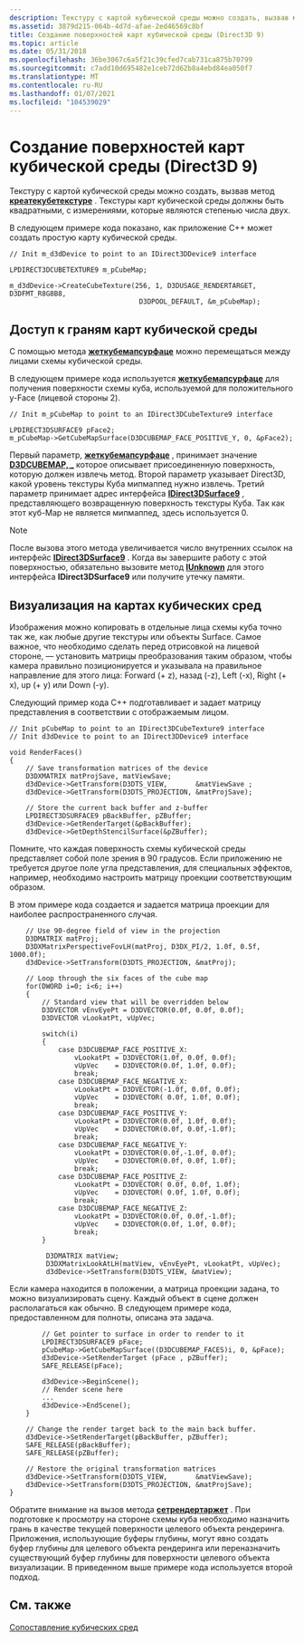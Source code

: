 ```yaml
---
description: Текстуру с картой кубической среды можно создать, вызвав метод Креатекубетекстуре. Текстуры карт кубической среды должны быть квадратными, с измерениями, которые являются степенью числа двух.
ms.assetid: 3879d215-064b-4d7d-afae-2ed46569c8bf
title: Создание поверхностей карт кубической среды (Direct3D 9)
ms.topic: article
ms.date: 05/31/2018
ms.openlocfilehash: 36be3067c6a5f21c39cfed7cab731ca875b70799
ms.sourcegitcommit: c7add10d695482e1ceb72d62b8a4ebd84ea050f7
ms.translationtype: MT
ms.contentlocale: ru-RU
ms.lasthandoff: 01/07/2021
ms.locfileid: "104539029"
---
```

# <a name="creating-cubic-environment-map-surfaces-direct3d-9"></a>Создание поверхностей карт кубической среды (Direct3D 9)

Текстуру с картой кубической среды можно создать, вызвав метод [**креатекубетекстуре**](/windows/win32/api/d3d9helper/nf-d3d9helper-idirect3ddevice9-createcubetexture) . Текстуры карт кубической среды должны быть квадратными, с измерениями, которые являются степенью числа двух.

В следующем примере кода показано, как приложение C++ может создать простую карту кубической среды.


```
// Init m_d3dDevice to point to an IDirect3DDevice9 interface

LPDIRECT3DCUBETEXTURE9 m_pCubeMap;

m_d3dDevice->CreateCubeTexture(256, 1, D3DUSAGE_RENDERTARGET, D3DFMT_R8G8B8,
                                D3DPOOL_DEFAULT, &m_pCubeMap);
```



## <a name="accessing-cubic-environment-map-faces"></a>Доступ к граням карт кубической среды

С помощью метода [**жеткубемапсурфаце**](/windows/win32/api/d3d9helper/nf-d3d9helper-idirect3dcubetexture9-getcubemapsurface) можно перемещаться между лицами схемы кубической среды.

В следующем примере кода используется [**жеткубемапсурфаце**](/windows/win32/api/d3d9helper/nf-d3d9helper-idirect3dcubetexture9-getcubemapsurface) для получения поверхности схемы куба, используемой для положительного y-Face (лицевой стороны 2).


```
// Init m_pCubeMap to point to an IDirect3DCubeTexture9 interface

LPDIRECT3DSURFACE9 pFace2;
m_pCubeMap->GetCubeMapSurface(D3DCUBEMAP_FACE_POSITIVE_Y, 0, &pFace2);
```



Первый параметр, [**жеткубемапсурфаце**](/windows/win32/api/d3d9helper/nf-d3d9helper-idirect3dcubetexture9-getcubemapsurface) , принимает значение [**D3DCUBEMAP, \_**](./d3dcubemap-faces.md) которое описывает присоединенную поверхность, которую должен извлечь метод. Второй параметр указывает Direct3D, какой уровень текстуры Куба мипмаппед нужно извлечь. Третий параметр принимает адрес интерфейса [**IDirect3DSurface9**](/windows/win32/api/d3d9helper/nn-d3d9helper-idirect3dsurface9) , представляющего возвращенную поверхность текстуры Куба. Так как этот куб-Map не является мипмаппед, здесь используется 0.

> [!Note]
>
> После вызова этого метода увеличивается число внутренних ссылок на интерфейс [**IDirect3DSurface9**](/windows/win32/api/d3d9helper/nn-d3d9helper-idirect3dsurface9) . Когда вы завершите работу с этой поверхностью, обязательно вызовите метод [**IUnknown**](/windows/win32/api/unknwn/nn-unknwn-iunknown) для этого интерфейса **IDirect3DSurface9** или получите утечку памяти.

 

## <a name="rendering-to-cubic-environment-maps"></a>Визуализация на картах кубических сред

Изображения можно копировать в отдельные лица схемы куба точно так же, как любые другие текстуры или объекты Surface. Самое важное, что необходимо сделать перед отрисовкой на лицевой стороне, — установить матрицы преобразования таким образом, чтобы камера правильно позиционируется и указывала на правильное направление для этого лица: Forward (+ z), назад (-z), Left (-x), Right (+ x), up (+ y) или Down (-y).

Следующий пример кода C++ подготавливает и задает матрицу представления в соответствии с отображаемым лицом.


```
// Init pCubeMap to point to an IDirect3DCubeTexture9 interface
// Init d3dDevice to point to an IDirect3DDevice9 interface

void RenderFaces()
{
    // Save transformation matrices of the device
    D3DXMATRIX matProjSave, matViewSave;
    d3dDevice->GetTransform(D3DTS_VIEW,       &matViewSave ;
    d3dDevice->GetTransform(D3DTS_PROJECTION, &matProjSave);

    // Store the current back buffer and z-buffer
    LPDIRECT3DSURFACE9 pBackBuffer, pZBuffer;
    d3dDevice->GetRenderTarget(&pBackBuffer);
    d3dDevice->GetDepthStencilSurface(&pZBuffer);
```



Помните, что каждая поверхность схемы кубической среды представляет собой поле зрения в 90 градусов. Если приложению не требуется другое поле угла представления, для специальных эффектов, например, необходимо настроить матрицу проекции соответствующим образом.

В этом примере кода создается и задается матрица проекции для наиболее распространенного случая.


```
    // Use 90-degree field of view in the projection
    D3DMATRIX matProj;
    D3DXMatrixPerspectiveFovLH(matProj, D3DX_PI/2, 1.0f, 0.5f, 1000.0f);
    d3dDevice->SetTransform(D3DTS_PROJECTION, &matProj);

    // Loop through the six faces of the cube map
    for(DWORD i=0; i<6; i++)
    {
        // Standard view that will be overridden below
        D3DVECTOR vEnvEyePt = D3DVECTOR(0.0f, 0.0f, 0.0f);
        D3DVECTOR vLookatPt, vUpVec;

        switch(i)
        {
            case D3DCUBEMAP_FACE_POSITIVE_X:
                vLookatPt = D3DVECTOR(1.0f, 0.0f, 0.0f);
                vUpVec    = D3DVECTOR(0.0f, 1.0f, 0.0f);
                break;
            case D3DCUBEMAP_FACE_NEGATIVE_X:
                vLookatPt = D3DVECTOR(-1.0f, 0.0f, 0.0f);
                vUpVec    = D3DVECTOR( 0.0f, 1.0f, 0.0f);
                break;
            case D3DCUBEMAP_FACE_POSITIVE_Y:
                vLookatPt = D3DVECTOR(0.0f, 1.0f, 0.0f);
                vUpVec    = D3DVECTOR(0.0f, 0.0f,-1.0f);
                break;
            case D3DCUBEMAP_FACE_NEGATIVE_Y:
                vLookatPt = D3DVECTOR(0.0f,-1.0f, 0.0f);
                vUpVec    = D3DVECTOR(0.0f, 0.0f, 1.0f);
                break;
            case D3DCUBEMAP_FACE_POSITIVE_Z:
                vLookatPt = D3DVECTOR( 0.0f, 0.0f, 1.0f);
                vUpVec    = D3DVECTOR( 0.0f, 1.0f, 0.0f);
                break;
            case D3DCUBEMAP_FACE_NEGATIVE_Z:
                vLookatPt = D3DVECTOR(0.0f, 0.0f,-1.0f);
                vUpVec    = D3DVECTOR(0.0f, 1.0f, 0.0f);
                break;
        }

         D3DMATRIX matView;
         D3DXMatrixLookAtLH(matView, vEnvEyePt, vLookatPt, vUpVec);
         d3dDevice->SetTransform(D3DTS_VIEW, &matView);
```



Если камера находится в положении, а матрица проекции задана, то можно визуализировать сцену. Каждый объект в сцене должен располагаться как обычно. В следующем примере кода, предоставленном для полноты, описана эта задача.


```
        // Get pointer to surface in order to render to it
        LPDIRECT3DSURFACE9 pFace;
        pCubeMap->GetCubeMapSurface((D3DCUBEMAP_FACES)i, 0, &pFace);
        d3dDevice->SetRenderTarget (pFace , pZBuffer);
        SAFE_RELEASE(pFace);

        d3dDevice->BeginScene();
        // Render scene here
        ...
        d3dDevice->EndScene();
    }

    // Change the render target back to the main back buffer.
    d3dDevice->SetRenderTarget(pBackBuffer, pZBuffer);
    SAFE_RELEASE(pBackBuffer);
    SAFE_RELEASE(pZBuffer);

    // Restore the original transformation matrices
    d3dDevice->SetTransform(D3DTS_VIEW,       &matViewSave);
    d3dDevice->SetTransform(D3DTS_PROJECTION, &matProjSave);
}
```



Обратите внимание на вызов метода [**сетрендертаржет**](/windows/win32/api/d3d9helper/nf-d3d9helper-idirect3ddevice9-setrendertarget) . При подготовке к просмотру на стороне схемы куба необходимо назначить грань в качестве текущей поверхности целевого объекта рендеринга. Приложения, использующие буферы глубины, могут явно создать буфер глубины для целевого объекта рендеринга или переназначить существующий буфер глубины для поверхности целевого объекта визуализации. В приведенном выше примере кода используется второй подход.

## <a name="related-topics"></a>См. также

<dl> <dt>

[Сопоставление кубических сред](cubic-environment-mapping.md)
</dt> </dl>

 

 
